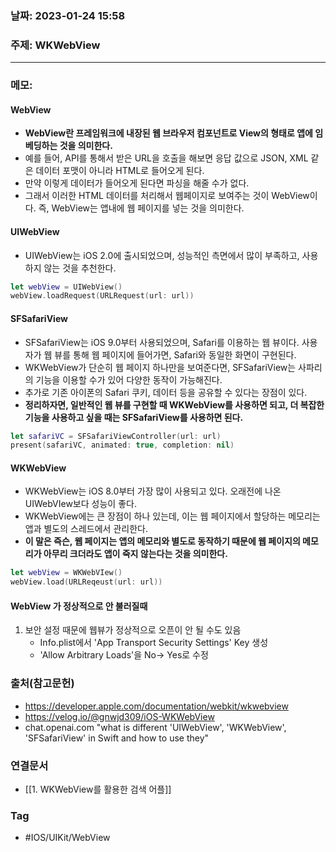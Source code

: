 ### 날짜: 2023-01-24 15:58

### 주제: WKWebView
---
### 메모: 
#### WebView
- **WebView란 프레임워크에 내장된 웹 브라우저 컴포넌트로 View의 형태로 앱에 임베딩하는 것을 의미한다.**
- 예를 들어, API를 통해서 받은 URL을 호출을 해보면 응답 값으로 JSON, XML 같은 데이터 포맷이 아니라 HTML로 들어오게 된다. 
- 만약 이렇게 데이터가 들어오게 된다면 파싱을 해줄 수가 없다. 
- 그래서 이러한 HTML 데이터를 처리해서 웹페이지로 보여주는 것이 WebView이다. 즉, WebView는 앱내에 웹 페이지를 넣는 것을 의미한다.

#### UIWebView 
- UIWebView는 iOS 2.0에 출시되었으며, 성능적인 측면에서 많이 부족하고, 사용하지 않는 것을 추천한다.
~~~ swift 
let webView = UIWebView()
webView.loadRequest(URLRequest(url: url))
~~~

#### SFSafariView
- SFSafariView는 iOS 9.0부터 사용되었으며, Safari를 이용하는 웹 뷰이다. 사용자가 웹 뷰를 통해 웹 페이지에 들어가면, Safari와 동일한 화면이 구현된다. 
- WKWebView가 단순히 웹 페이지 하나만을 보여준다면, SFSafariView는 사파리의 기능을 이용할 수가 있어 다양한 동작이 가능해진다. 
- 추가로 기존 아이폰의 Safari 쿠키, 데이터 등을 공유할 수 있다는 장점이 있다. 
- **정리하자면, 일반적인 웹 뷰를 구현할 때 WKWebView를 사용하면 되고, 더 복잡한 기능을 사용하고 싶을 때는 SFSafariView를 사용하면 된다.** 
~~~ swift 
let safariVC = SFSafariViewController(url: url)
present(safariVC, animated: true, completion: nil)
~~~

#### WKWebView
- WKWebView는 iOS 8.0부터 가장 많이 사용되고 있다. 오래전에 나온 UIWebVIew보다 성능이 좋다. 
- WKWebView에는 큰 장점이 하나 있는데, 이는 웹 페이지에서 할당하는 메모리는 앱과 별도의 스레드에서 관리한다. 
- **이 말은 즉슨, 웹 페이지는 앱의 메모리와 별도로 동작하기 때문에 웹 페이지의 메모리가 아무리 크더라도 앱이 죽지 않는다는 것을 의미한다.** 
~~~ swift 
let webView = WKWebVIew()
webView.load(URLReqeust(url: url))
~~~
#### WebView 가 정상적으로 안 불러질때 
1. 보안 설정 때문에 웹뷰가 정상적으로 오픈이 안 될 수도 있음 
	- Info.plist에서 'App Transport Security Settings' Key 생성 
	- 'Allow Arbitrary Loads'을 No-> Yes로 수정
### 출처(참고문헌) 
- https://developer.apple.com/documentation/webkit/wkwebview
- https://velog.io/@gnwjd309/iOS-WKWebView
- chat.openai.com "what is different 'UIWebView', 'WKWebView', 'SFSafariView' in Swift and how to use they"

### 연결문서 
- [[1. WKWebView를 활용한 검색 어플]]

### Tag
- #IOS/UIKit/WebView 